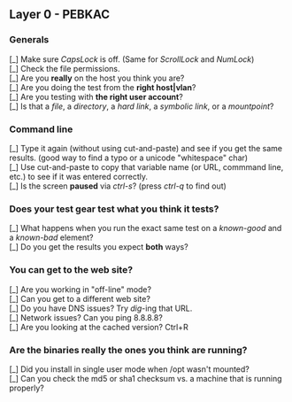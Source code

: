 ## Layer 0 - PEBKAC

### Generals
[\_] Make sure _CapsLock_ is off. (Same for _ScrollLock_ and _NumLock_)   
[\_] Check the file permissions.   
[\_] Are you **really** on the host you think you are?   
[\_] Are you doing the test from the **right host|vlan**?   
[\_] Are you testing with **the right user account**?   
[\_] Is that a _file_, a _directory_, a _hard link_, a _symbolic link_, or a _mountpoint_?   

### Command line
[\_] Type it again (without using cut-and-paste) and see if you get the same results. (good way to find a typo or a unicode "whitespace" char)   
[\_] Use cut-and-paste to copy that variable name (or URL, commmand line, etc.) to see if it was entered correctly.   
[\_] Is the screen **paused** via _ctrl-s_? (press _ctrl-q_ to find out)   

### Does your test gear test what you think it tests?
[\_] What happens when you run the exact same test on a _known-good_ and a _known-bad_ element?   
[\_] Do you get the results you expect **both** ways?   

### You can get to the web site?
[\_] Are you working in "off-line" mode?   
[\_] Can you get to a different web site?   
[\_] Do you have DNS issues? Try _dig_-ing that URL.   
[\_] Network issues? Can you ping 8.8.8.8?   
[\_] Are you looking at the cached version? Ctrl+R

### Are the binaries **really** the ones you think are running?
[\_] Did you install in single user mode when /opt wasn't mounted?   
[\_] Can you check the md5 or sha1 checksum vs. a machine that is running properly?   
